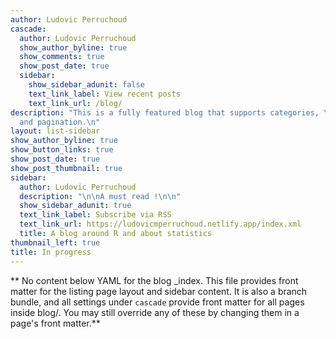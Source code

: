 ```yaml
---
author: Ludovic Perruchoud
cascade:
  author: Ludovic Perruchoud
  show_author_byline: true
  show_comments: true
  show_post_date: true
  sidebar:
    show_sidebar_adunit: false
    text_link_label: View recent posts
    text_link_url: /blog/
description: "This is a fully featured blog that supports categories, \ntags, series,
  and pagination.\n"
layout: list-sidebar
show_author_byline: true
show_button_links: true
show_post_date: true
show_post_thumbnail: true
sidebar:
  author: Ludovic Perruchoud
  description: "\n\nA must read !\n\n"
  show_sidebar_adunit: true
  text_link_label: Subscribe via RSS
  text_link_url: https://ludovicmperruchoud.netlify.app/index.xml
  title: A blog around R and about statistics
thumbnail_left: true
title: In progress
---
```


** No content below YAML for the blog _index. This file provides front matter for the listing page layout and sidebar content. It is also a branch bundle, and all settings under `cascade` provide front matter for all pages inside blog/. You may still override any of these by changing them in a page's front matter.**




